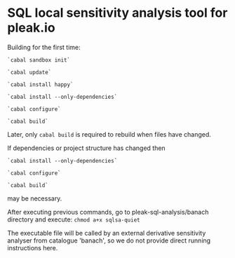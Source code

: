# SQL local sensitivity analysis tool for pleak.io

Building for the first time:

    `cabal sandbox init`

    `cabal update`

    `cabal install happy`

    `cabal install --only-dependencies`

    `cabal configure`

    `cabal build`

Later, only
    `cabal build`
is required to rebuild when files have changed.

If dependencies or project structure has changed then

    `cabal install --only-dependencies`

    `cabal configure`

    `cabal build`

may be necessary.

After executing previous commands, go to pleak-sql-analysis/banach directory and execute:
    `chmod a+x sqlsa-quiet`

The executable file will be called by an external derivative sensitivity analyser from catalogue 'banach', so we do not provide direct running instructions here.
